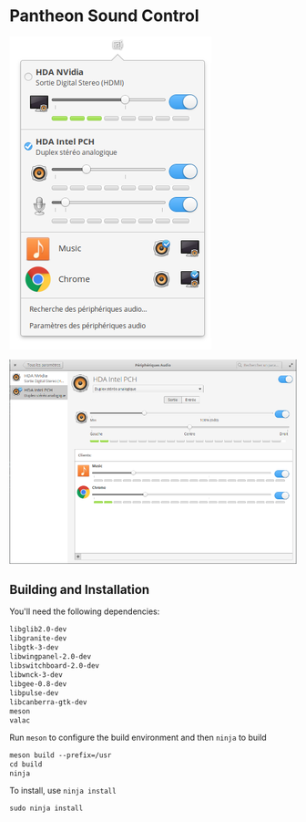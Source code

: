 # Pantheon Sound Control

![Screenshot](data/indicator-screenshot.png?raw=true)

![Screenshot](data/switchboard-screenshot.png?raw=true)

## Building and Installation

You'll need the following dependencies:

    libglib2.0-dev
    libgranite-dev
    libgtk-3-dev
    libwingpanel-2.0-dev
    libswitchboard-2.0-dev
    libwnck-3-dev
    libgee-0.8-dev
    libpulse-dev
    libcanberra-gtk-dev
    meson
    valac

Run `meson` to configure the build environment and then `ninja` to build

    meson build --prefix=/usr
    cd build
    ninja

To install, use `ninja install`

    sudo ninja install
